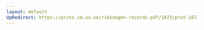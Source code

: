 ```yaml
---
layout: default
UpRedirect: https://pruto.im.uu.se/riksdagen-records-pdf/1873/prot-1873--fk--405/prot-1873--fk--405_033.pdf
---
```

